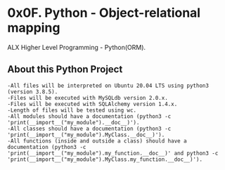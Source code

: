 # 0x0F. Python - Object-relational mapping #

ALX Higher Level Programming - Python(ORM).


## About this Python Project

    -All files will be interpreted on Ubuntu 20.04 LTS using python3 (version 3.8.5).
    -Files will be executed with MySQLdb version 2.0.x.
    -Files will be executed with SQLAlchemy version 1.4.x.
    -Length of files will be tested using wc.
    -All modules should have a documentation (python3 -c 'print(__import__("my_module").__doc__)').
    -All classes should have a documentation (python3 -c 'print(__import__("my_module").MyClass.__doc__)').
    -All functions (inside and outside a class) should have a documentation (python3 -c 
	'print(__import__("my_module").my_function.__doc__)' and python3 -c
	'print(__import__("my_module").MyClass.my_function.__doc__)').
